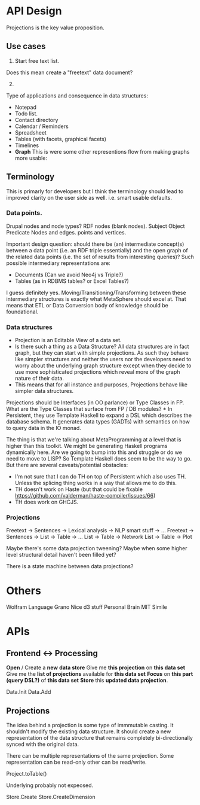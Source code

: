 # API Design


Projections is the key value proposition.

## Use cases

1. Start free text list.

Does this mean create a "freetext" data document?

2. 

Type of applications and consequence in data structures:
 * Notepad
 * Todo list.
 * Contact directory
 * Calendar / Reminders
 * Spreadsheet
 * Tables (with facets, graphical facets)
 * Timelines
 * **Graph** This is were some other representions flow from making graphs more usable:

## Terminology

This is primarly for developers but I think the terminology should lead to improved clarity on the user side as well. i.e. smart usable defaults.

### Data points.

Drupal nodes and node types?
RDF nodes (blank nodes). Subject Object Predicate
Nodes and edges. 
points and vertices.

Important design question: should there be (an) intermediate concept(s) between a data point (i.e. an RDF triple essentially) and the open graph of the related data points (i.e. the set of results from interesting queries)? Such possible intermediary representations are:
 - Documents (Can we avoid Neo4j vs Triple?)
 - Tables (as in RDBMS tables? or Excel Tables?)

I guess definitely yes. Moving/Transitioning/Transforming between these intermediary structures is exactly what MetaSphere should excel at. That means that ETL or Data Conversion body of knowledge should be foundational.

### Data structures

  * Projection is an Editable View of a data set.
  * Is there such a thing as a Data Structure? All data structures are in fact graph, but they can start with simple projections. As such they behave like simpler structures and neither the users nor the developers need to worry about the underlying graph structure except when they decide to use more sophisticated projections which reveal more of the graph nature of their data.
  * This means that for all instance and purposes, Projections behave like simpler data structures.

Projections should be Interfaces (in OO parlance) or Type Classes in FP. What are the Type Classes that surface from FP / DB modules?
    * In Persistent, they use Template Haskell to expand a DSL which describes the database schema. It generates data types (GADTs) with semantics on how to query data in the IO monad.

The thing is that we're talking about MetaProgramming at a level that is higher than this toolkit. We might be generating Haskell programs dynamically here. Are we going to bump into this and struggle or do we need to move to LISP? So Template Haskell does seem to be the way to go. But there are several caveats/potential obstacles:
 - I'm not sure that I can do TH on top of Persistent which also uses TH. Unless the splicing thing works in a way that allows me to do this.
 - TH doesn't work on Haste (but that could be fixable https://github.com/valderman/haste-compiler/issues/66)
 - TH does work on GHCJS. 

 


### Projections

Freetext -> Sentences -> Lexical analysis -> NLP smart stuff -> ...
Freetext -> Sentences -> List -> Table -> ...
List -> Table -> Network
List -> Table -> Plot

Maybe there's some data projection tweening? Maybe when some higher level structural detail haven't been filled yet?

There is a state machine between data projections? 

# Others

Wolfram Language
Grano
Nice d3 stuff
Personal Brain
MIT Simile

# APIs

## Frontend <-> Processing

**Open** / Create a **new** **data store**
Give me **this projection** on **this data set**
Give me the **list of projections** available for **this data set**
**Focus** on **this part (query DSL?)** of **this data set** 
**Store** this **updated data projection**.



Data.Init
Data.Add


## Projections

The idea behind a projection is some type of immmutable casting. It shouldn't modify the existing data structure. It should create a new representation of the data structure that remains completely bi-directionally synced with the original data. 

There can be multiple representations of the same projection. Some representation can be read-only other can be read/write.

Project.toTable()

Underlying probably not expeosed.

Store.Create
Store.CreateDimension